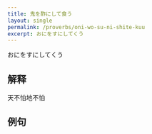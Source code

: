 ```yaml
---
title: 鬼を酢にして食う
layout: single
permalink: /proverbs/oni-wo-su-ni-shite-kuu
excerpt: おにをすにしてくう
---
```


おにをすにしてくう

## 解释

天不怕地不怕

## 例句

